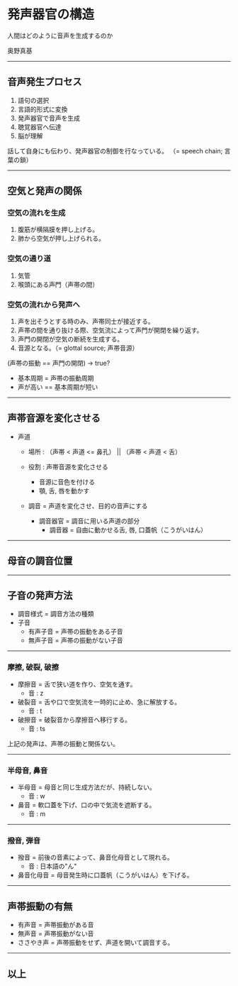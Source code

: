 
# 発声器官の構造 

人間はどのように音声を生成するのか

奥野真基

---

## 音声発生プロセス

1. 語句の選択
2. 言語的形式に変換
3. 発声器官で音声を生成
4. 聴覚器官へ伝達
5. 脳が理解

話して自身にも伝わり、発声器官の制御を行なっている。
（= speech chain; 言葉の鎖）

---

## 空気と発声の関係

### 空気の流れを生成
1. 腹筋が横隔膜を押し上げる。
2. 肺から空気が押し上げられる。

### 空気の通り道
1. 気管
2. 喉頭にある声門（声帯の間）

### 空気の流れから発声へ
1. 声を出そうとする時のみ、声帯同士が接近する。
2. 声帯の間を通り抜ける際、空気流によって声門が開閉を繰り返す。
3. 声門の開閉が空気の断続を生成する。
4. 音源となる。（= glottal source; 声帯音源）

(声帯の振動 == 声門の開閉) -> true?

- 基本周期 = 声帯の振動周期
- 声が高い == 基本周期が短い

---

## 声帯音源を変化させる
- 声道
    - 場所 : （声帯 < 声道 <= 鼻孔） || （声帯 < 声道 < 舌）
    - 役割 : 声帯音源を変化させる
        - 音源に音色を付ける
        - 顎, 舌, 唇を動かす

    - 調音 = 声道を変化させ、目的の音声にする
        - 調音器官 = 調音に用いる声道の部分 
            - 調音器 = 自由に動かせる舌, 唇, 口蓋帆（こうがいはん）

---

## 母音の調音位置


---

## 子音の発声方法

- 調音様式 = 調音方法の種類
- 子音
    - 有声子音 = 声帯の振動をある子音
    - 無声子音 = 声帯の振動がない子音
    
---

### 摩擦, 破裂, 破擦
- 摩擦音 = 舌で狭い道を作り、空気を通す。
    - 音 : z
- 破裂音 = 舌や口で空気流を一時的に止め、急に解放する。
    - 音 : t
- 破擦音 = 破裂音から摩擦音へ移行する。
    - 音 : ts

上記の発声は、声帯の振動と関係ない。

---

### 半母音, 鼻音
- 半母音 = 母音と同じ生成方法だが、持続しない。
    - 音 : w
- 鼻音   = 軟口蓋を下げ、口の中で気流を遮断する。
    - 音 : m

---

### 撥音, 弾音
- 撥音 = 前後の音素によって、鼻音化母音として現れる。
    - 音 : 日本語の"ん"
- 鼻音化母音 = 母音発生時に口蓋帆（こうがいはん）を下げる。

---

## 声帯振動の有無
- 有声音     = 声帯振動がある音
- 無声音     = 声帯振動がない音
- ささやき声 = 声帯振動をせず、声道を開いて調音する。

---

## 以上



